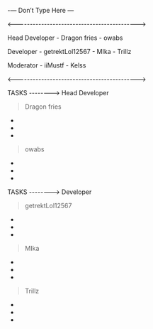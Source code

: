 -— Don’t Type Here —


<------------------------------------------->

Head Developer - Dragon fries - owabs


Developer - getrektLol12567 - MIka - Trillz


Moderator - iiMustf - Kelss

<------------------------------------------->


TASKS --------> Head Developer


> Dragon fries
-
-
-



> owabs
-
-
-



TASKS --------> Developer


> getrektLol12567
-
-
-



> MIka
-
-
-



> Trillz
-
-
-

